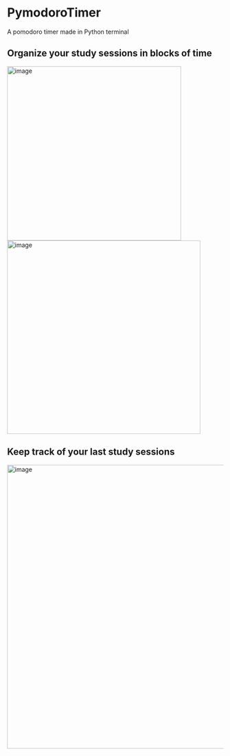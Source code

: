 # PymodoroTimer

A pomodoro timer made in Python terminal

## Organize your study sessions in blocks of time

<p>
  <img width="405" alt="image" src="https://github.com/fesvieira/PymodoroTimer/assets/65823376/9c37ca13-d1e8-4260-8cc9-0a2ce4ab7605">

  <img width="450" alt="image" src="https://github.com/fesvieira/PymodoroTimer/assets/65823376/90c094ee-1273-47d4-bf02-706b91bcc1dd">
</p>

## Keep track of your last study sessions

<img width="660" alt="image" src="https://github.com/fesvieira/PymodoroTimer/assets/65823376/afe9810f-b19e-4507-ada2-03c5ed5f1750">

